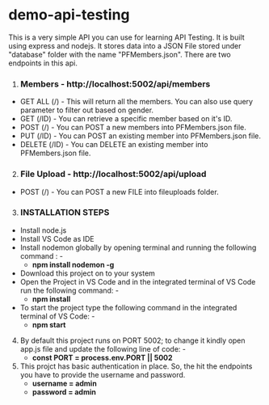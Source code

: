 # demo-api-testing

This is a very simple API you can use for learning API Testing. It is built using express and nodejs. It stores data into a JSON File stored under "database" folder with the name "PFMembers.json". There are two endpoints in this api.

1. ### Members - http://localhost:5002/api/members
  * GET ALL (/) - This will return all the members. You can also use query parameter to filter out based on gender.
  * GET (/ID) - You can retrieve a specific member based on it's ID.
  * POST (/) - You can POST a new members into PFMembers.json file.
  * PUT (/ID) - You can POST an existing member into PFMembers.json file.
  * DELETE (/ID) - You can DELETE an existing member into PFMembers.json file.
2. ### File Upload - http://localhost:5002/api/upload
  * POST (/) - You can POST a new FILE into fileuploads folder.
3. ### INSTALLATION STEPS
  * Install node.js
  * Install VS Code as IDE
  * Install nodemon globally by opening terminal and running the following command : -
    - **npm install nodemon -g**
  * Download this project on to your system
  * Open the Project in VS Code and in the integrated terminal of VS Code run the following command: -
    - **npm install**
  * To start the project type the following command in the integrated terminal of VS Code: -
    - **npm start**
4. By default this project runs on PORT 5002; to change it kindly open app.js file and update the following line of code: -
    - **const PORT = process.env.PORT || 5002**
5. This projct has basic authentication in place. So, the hit the endpoints you have to provide the username and password.
    - **username = admin**
    - **password = admin**
